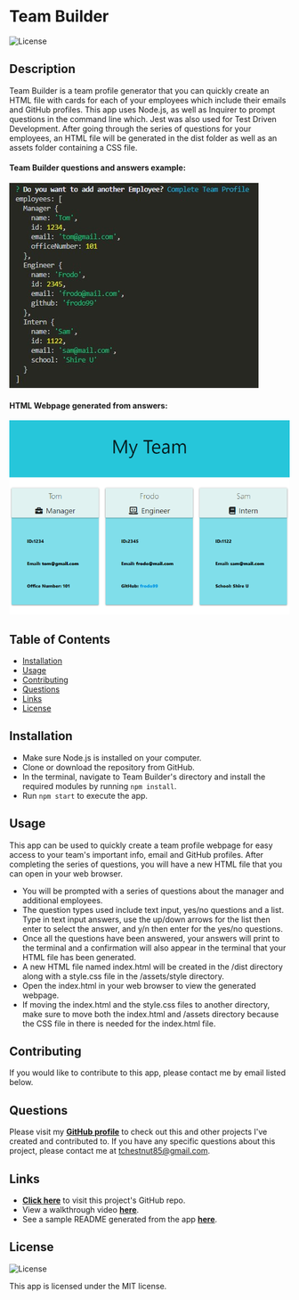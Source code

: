 # Team Builder

![License](https://img.shields.io/badge/License%3A-MIT-green.svg)

## Description

Team Builder is a team profile generator that you can quickly create an HTML file with cards for each of your employees which include their emails and GitHub profiles. This app uses Node.js, as well as Inquirer to prompt questions in the command line which. Jest was also used for Test Driven Development.
After going through the series of questions for your employees, an HTML file will be generated in the dist folder as well as an assets folder containing a CSS file.

#### Team Builder questions and answers example:

![Questions and Answers](./assets/images/screenshot-1.JPG)

#### HTML Webpage generated from answers:

![Questions and Answers](./assets/images/screenshot-2.JPG)

## Table of Contents

-   [Installation](#installation)
-   [Usage](#usage)
-   [Contributing](#contributing)
-   [Questions](#questions)
-   [Links](#links)
-   [License](#license)

## Installation

-   Make sure Node.js is installed on your computer.
-   Clone or download the repository from GitHub.
-   In the terminal, navigate to Team Builder's directory and install the required modules by running `npm install`.
-   Run `npm start` to execute the app.

## Usage

This app can be used to quickly create a team profile webpage for easy access to your team's important info, email and GitHub profiles. After completing the series of questions, you will have a new HTML file that you can open in your web browser.

-   You will be prompted with a series of questions about the manager and additional employees.
-   The question types used include text input, yes/no questions and a list. Type in text input answers, use the up/down arrows for the list then enter to select the answer, and y/n then enter for the yes/no questions.
-   Once all the questions have been answered, your answers will print to the terminal and a confirmation will also appear in the terminal that your HTML file has been generated.
-   A new HTML file named index.html will be created in the /dist directory along with a style.css file in the /assets/style directory.
-   Open the index.html in your web browser to view the generated webpage.
-   If moving the index.html and the style.css files to another directory, make sure to move both the index.html and /assets directory because the CSS file in there is needed for the index.html file.

## Contributing

If you would like to contribute to this app, please contact me by email listed below.

## Questions

Please visit my **[GitHub profile](https://github.com/tchestnut85/)** to check out this and other projects I've created and contributed to.
If you have any specific questions about this project, please contact me at <tchestnut85@gmail.com>.

## Links

-   **[Click here](https://github.com/tchestnut85/team-builder/)** to visit this project's GitHub repo.
-   View a walkthrough video **[here](https://drive.google.com/file/d/17Rn8EwEGaD9NddtqaF6pLBL1d8c4isjb/view?usp=sharing)**.
-   See a sample README generated from the app **[here]()**.

## License

![License](https://img.shields.io/badge/License%3A-MIT-green.svg)

This app is licensed under the MIT license.
